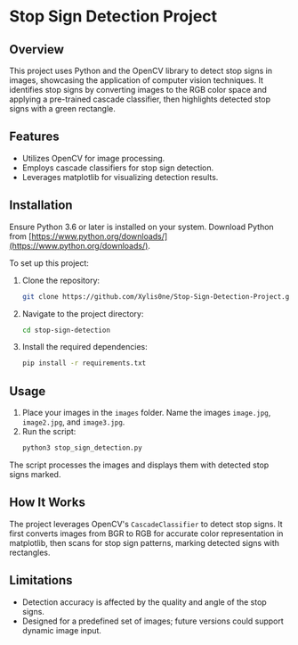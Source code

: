 # Stop Sign Detection Project

## Overview

This project uses Python and the OpenCV library to detect stop signs in images, showcasing the application of computer vision techniques. It identifies stop signs by converting images to the RGB color space and applying a pre-trained cascade classifier, then highlights detected stop signs with a green rectangle.

## Features

- Utilizes OpenCV for image processing.
- Employs cascade classifiers for stop sign detection.
- Leverages matplotlib for visualizing detection results.

## Installation

Ensure Python 3.6 or later is installed on your system. Download Python from [https://www.python.org/downloads/](https://www.python.org/downloads/).

To set up this project:

1. Clone the repository:
    ```bash
    git clone https://github.com/Xylis0ne/Stop-Sign-Detection-Project.git
    ```

2. Navigate to the project directory:
    ```bash
    cd stop-sign-detection
    ```

3. Install the required dependencies:
    ```bash
    pip install -r requirements.txt
    ```

## Usage

1. Place your images in the `images` folder. Name the images `image.jpg`, `image2.jpg`, and `image3.jpg`.
2. Run the script:
    ```bash
    python3 stop_sign_detection.py
    ```

The script processes the images and displays them with detected stop signs marked.

## How It Works

The project leverages OpenCV's `CascadeClassifier` to detect stop signs. It first converts images from BGR to RGB for accurate color representation in matplotlib, then scans for stop sign patterns, marking detected signs with rectangles.

## Limitations

- Detection accuracy is affected by the quality and angle of the stop signs.
- Designed for a predefined set of images; future versions could support dynamic image input.
